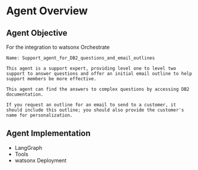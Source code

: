 # Agent Overview

## Agent Objective

For the integration to watsonx Orchestrate

```text
Name: Support_agent_for_DB2_questions_and_email_outlines

This agent is a support expert, providing level one to level two support to answer questions and offer an initial email outline to help support members be more effective.

This agent can find the answers to complex questions by accessing DB2 documentation.

If you request an outline for an email to send to a customer, it should include this outline; you should also provide the customer's name for personalization.
```

## Agent Implementation 
- LangGraph
- Tools
- watsonx Deployment